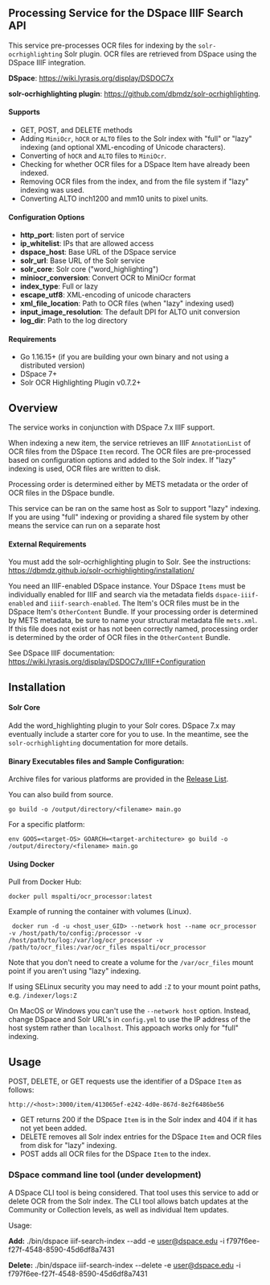 
## Processing Service for the DSpace IIIF Search API
This service pre-processes OCR files for indexing by the `solr-ocrhighlighting` Solr plugin. OCR files are 
retrieved from DSpace using the DSpace IIIF integration. 

**DSpace**: https://wiki.lyrasis.org/display/DSDOC7x

**solr-ocrhighlighting plugin**: https://github.com/dbmdz/solr-ocrhighlighting. 

#### Supports
* GET, POST, and DELETE methods
* Adding `MiniOcr`, `hOCR` or `ALTO` files to the Solr index with "full" or "lazy" indexing (and optional XML-encoding of Unicode characters).
* Converting of `hOCR` and `ALTO` files to `MiniOcr`.
* Checking for whether OCR files for a DSpace Item have already been indexed.
* Removing OCR files from the index, and from the file system if "lazy" indexing was used.
* Converting ALTO inch1200 and mm10 units to pixel units.

#### Configuration Options
* **http_port**: listen port of service
* **ip_whitelist**: IPs that are allowed access
* **dspace_host**: Base URL of the DSpace service
* **solr_url**: Base URL of the Solr service
* **solr_core**: Solr core ("word_highlighting")
* **miniocr_conversion**: Convert OCR to MiniOcr format
* **index_type**: Full or lazy
* **escape_utf8**: XML-encoding of unicode characters
* **xml_file_location**: Path to OCR files (when "lazy" indexing used)
* **input_image_resolution**: The default DPI for ALTO unit conversion
* **log_dir**: Path to the log directory

#### Requirements
* Go 1.16.15+ (if you are building your own binary and not using a distributed version)
* DSpace 7+
* Solr OCR Highlighting Plugin v0.7.2+

## Overview
The service works in conjunction with DSpace 7.x IIIF support. 

When indexing a new item, the service retrieves an IIIF `AnnotationList` of OCR files from the 
DSpace `Item` record. The OCR files are pre-processed based on configuration options and added to the Solr index. 
If "lazy" indexing is used, OCR files are written to disk.

Processing order is determined either by METS metadata or the order of OCR files in the DSpace bundle. 

This service can be ran on the same host as Solr to support "lazy" indexing. If you are using "full" indexing
or providing a shared file system by other means the service can run on a separate host


#### External Requirements
You must add the solr-ocrhighlighting plugin to Solr. See the instructions: https://dbmdz.github.io/solr-ocrhighlighting/installation/

You need an IIIF-enabled DSpace instance. Your DSpace `Items` must be individually enabled for IIIF and search via 
the metadata fields `dspace-iiif-enabled` and `iiif-search-enabled`. The Item's OCR files must be
in the DSpace Item's `OtherContent` Bundle. If your processing order is determined by METS metadata, be sure
to name your structural metadata file `mets.xml`. If this file does not exist or has not been correctly named, 
processing order is determined by the order of OCR files in the `OtherContent` Bundle.

See DSpace IIIF documentation: https://wiki.lyrasis.org/display/DSDOC7x/IIIF+Configuration

## Installation

#### Solr Core

Add the word_highlighting plugin to your Solr cores. DSpace 7.x may eventually include a starter core for you to use. In the 
meantime, see the `solr-ocrhighlighting` documentation for more details.

#### Binary Executables files and Sample Configuration:

Archive files for various platforms are provided in the [Release List](https://github.com/mspalti/solr_ocr_processor/releases).

You can also build from source.

`go build -o /output/directory/<filename> main.go`

For a specific platform:

`env GOOS=<target-OS> GOARCH=<target-architecture> go build -o /output/directory/<filename> main.go`

#### Using Docker

Pull from Docker Hub:

`docker pull mspalti/ocr_processor:latest`

Example of running the container with volumes (Linux).

` docker run -d -u <host_user_GID> --network host --name ocr_processor -v /host/path/to/config:/processor -v /host/path/to/log:/var/log/ocr_processor -v /path/to/ocr_files:/var/ocr_files mspalti/ocr_processor`

Note that you don't need to create a volume for the `/var/ocr_files` mount point if you aren't using "lazy" indexing. 

If using SELinux security you may need to add `:Z` to your mount point paths, e.g. `/indexer/logs:Z`

On MacOS or Windows you can't use the `--network host` option. Instead, change DSpace and Solr URL's in 
`config.yml` to use the IP address of the host system rather than `localhost`. This appoach works only for "full"
indexing. 


## Usage

POST, DELETE, or GET requests use the identifier of a DSpace `Item` as follows: 

`http://<host>:3000/item/413065ef-e242-4d0e-867d-8e2f6486be56`

* GET returns 200 if the DSpace `Item` is in the Solr index and 404 if it has not yet been added.
* DELETE removes all Solr index entries for the DSpace `Item` and OCR files from disk for "lazy" indexing.
* POST adds all OCR files for the DSpace `Item` to the index.

### DSpace command line tool (under development)

A DSpace CLI tool is being considered. That tool uses this service to add or delete OCR from the
Solr index. The CLI tool allows batch updates at the Community or Collection levels, as well as individual Item 
updates. 

Usage:

**Add:**
./bin/dspace iiif-search-index --add -e user@dspace.edu -i f797f6ee-f27f-4548-8590-45d6df8a7431

**Delete:**
./bin/dspace iiif-search-index --delete -e user@dspace.edu -i f797f6ee-f27f-4548-8590-45d6df8a7431



